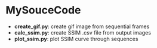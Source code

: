 # MySouceCode
- **create_gif.py**: create gif image from sequential frames
- **calc_ssim.py**: create SSIM .csv file from output images
- **plot_ssim.py**: plot SSIM curve through sequences
